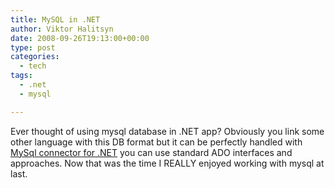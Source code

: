 ```yaml
---
title: MySQL in .NET
author: Viktor Halitsyn
date: 2008-09-26T19:13:00+00:00
type: post
categories:
  - tech
tags:
  - .net
  - mysql

---
```

Ever thought of using mysql database in .NET app? Obviously you link some other language with this DB format but it can be perfectly handled with [MySql connector for .NET][1] you can use standard ADO interfaces and approaches. Now that was the time I REALLY enjoyed working with mysql at last.

 [1]: http://www.mysql.com/products/connector/net